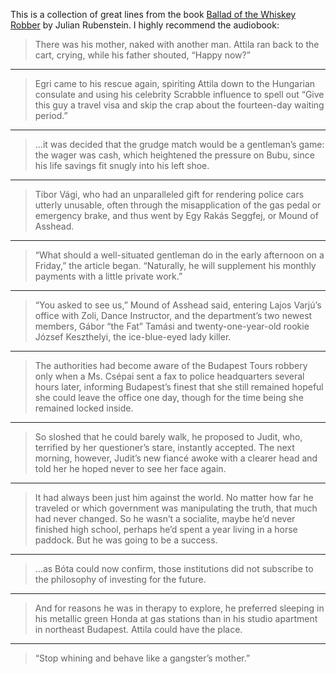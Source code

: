 This is a collection of great lines from the book [Ballad of the Whiskey Robber](https://bookshop.org/books/ballad-of-the-whiskey-robber-a-true-story-of-bank-heists-ice-hockey-transylvanian-pelt-smuggling-moonlighting-detectives-and-broken-hearts/9780316010733) by Julian Rubenstein. I highly recommend the audiobook:

> There was his mother, naked with another man. Attila ran back to the cart, crying, while his father shouted, “Happy now?”

****

> Egri came to his rescue again, spiriting Attila down to the Hungarian consulate and using his celebrity Scrabble influence to spell out “Give this guy a travel visa and skip the crap about the fourteen-day waiting period.”

****

> ...it was decided that the grudge match would be a gentleman’s game: the wager was cash, which heightened the pressure on Bubu, since his life savings fit snugly into his left shoe.

****

> Tibor Vági, who had an unparalleled gift for rendering police cars utterly unusable, often through the misapplication of the gas pedal or emergency brake, and thus went by Egy Rakás Seggfej, or Mound of Asshead.

****

> “What should a well-situated gentleman do in the early afternoon on a Friday,” the article began. “Naturally, he will supplement his monthly payments with a little private work.”

****

> “You asked to see us,” Mound of Asshead said, entering Lajos Varjú’s office with Zoli, Dance Instructor, and the department’s two newest members, Gábor “the Fat” Tamási and twenty-one-year-old rookie József Keszthelyi, the ice-blue-eyed lady killer.

****

> The authorities had become aware of the Budapest Tours robbery only when a Ms. Csépai sent a fax to police headquarters several hours later, informing Budapest’s finest that she still remained hopeful she could leave the office one day, though for the time being she remained locked inside.

****

> So sloshed that he could barely walk, he proposed to Judit, who, terrified by her questioner’s stare, instantly accepted. The next morning, however, Judit’s new fiancé awoke with a clearer head and told her he hoped never to see her face again.

***

> It had always been just him against the world. No matter how far he traveled or which government was manipulating the truth, that much had never changed. So he wasn’t a socialite, maybe he’d never finished high school, perhaps he’d spent a year living in a horse paddock. But he was going to be a success. 

****

> ...as Bóta could now confirm, those institutions did not subscribe to the philosophy of investing for the future.

***

> And for reasons he was in therapy to explore, he preferred sleeping in his metallic green Honda at gas stations than in his studio apartment in northeast Budapest. Attila could have the place.

****

> “Stop whining and behave like a gangster’s mother.”